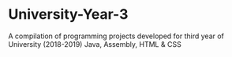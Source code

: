 # University-Year-3
A compilation of programming projects developed for third year of University (2018-2019) Java, Assembly, HTML &amp; CSS
